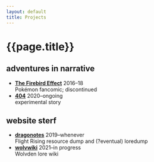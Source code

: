```yaml
---
layout: default
title: Projects
---
```

# {{page.title}}

## adventures in narrative
- **[The Firebird Effect]({{site.url}}/projects/tfe)** 2016–18  
Pokémon fancomic; discontinued
- **[404]({{site.url}}/hello-world)** 2020–<span class="sc">ongoing</span>  
experimental story

## website sterf
- **[dragonotes]({{site.url}}/dragonotes)**  2019–whenever  
Flight Rising resource dump and (?eventual) loredump
- **[wolvwiki]({{site.url}}/wolvwiki)** 2021–in progress  
Wolvden lore wiki
